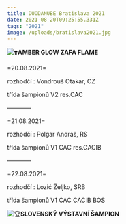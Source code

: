 ```yaml
---
title: DUODANUBE Bratislava 2021
date: 2021-08-20T09:25:55.331Z
tags: "2021"
image: /uploads/bratislava2021.jpg
---
```

![❣️](https://static.xx.fbcdn.net/images/emoji.php/v9/teb/1/16/2763.png)**AMBER GLOW ZAFA FLAME**

\=20.08.2021=

rozhodčí : Vondrouš Otakar, CZ

třída šampionů V2 res.CAC

————

\=21.08.2021=

rozhodčí : Polgar Andraš, RS

třída šampionů V1 CAC res.CACIB

————

\=22.08.2021=

rozhodčí : Lozić Željko, SRB

třída šampionů V1 CAC CACIB BOS

![🏆](https://static.xx.fbcdn.net/images/emoji.php/v9/tbe/1/16/1f3c6.png)**SLOVENSKÝ VÝSTAVNÍ ŠAMPION**